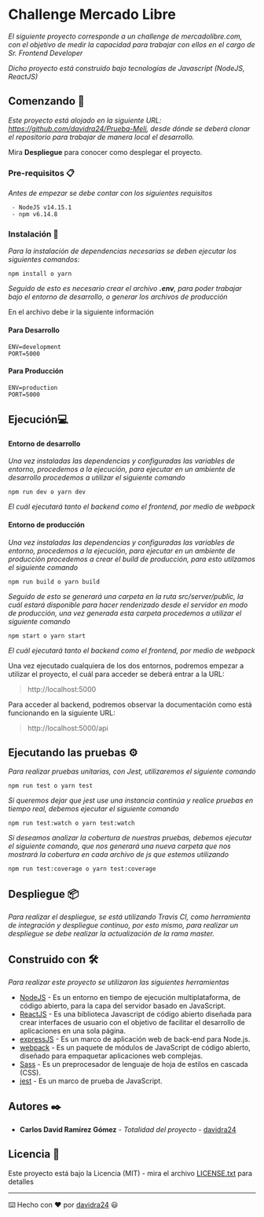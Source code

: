 # Challenge Mercado Libre

_El siguiente proyecto corresponde a un challenge de mercadolibre.com, con el objetivo de medir la capacidad para trabajar con ellos en el cargo de Sr. Frontend Developer_

_Dicho proyecto está construido bajo tecnologías de Javascript (NodeJS, ReactJS)_

## Comenzando 🚀

_Este proyecto está alojado en la siguiente URL: https://github.com/davidra24/Prueba-Meli, desde dónde se deberá clonar el repositorio para trabajar de manera local el desarrollo._

Mira **Despliegue** para conocer como desplegar el proyecto.


### Pre-requisitos 📋

_Antes de empezar se debe contar con los siguientes requisitos_

```
 - NodeJS v14.15.1
 - npm v6.14.8
```

### Instalación 🔧

_Para la instalación de dependencias necesarias se deben ejecutar los siguientes comandos:_

```
npm install o yarn
```

_Seguido de esto es necesario crear el archivo **.env**, para poder trabajar bajo el entorno de desarrollo, o generar los archivos de producción_

En el archivo debe ir la siguiente información

#### Para Desarrollo
```
ENV=development
PORT=5000
```
#### Para Producción
```
ENV=production
PORT=5000
```
## Ejecución💻

#### Entorno de desarrollo
_Una vez instaladas las dependencias y configuradas las variables de entorno, procedemos a la ejecución, para ejecutar en un ambiente de desarrollo procedemos a utilizar el siguiente comando_
```
npm run dev o yarn dev
```
_El cuál ejecutará tanto el backend como el frontend, por medio de webpack_

#### Entorno de producción
_Una vez instaladas las dependencias y configuradas las variables de entorno, procedemos a la ejecución, para ejecutar en un ambiente de producción procedemos a crear el build de producción, para esto utilzamos el siguiente comando_
```
npm run build o yarn build
```
_Seguido de esto se generará una carpeta en la ruta src/server/public, la cuál estará disponible para hacer renderizado desde el servidor en modo de producción, una vez generada esta carpeta procedemos a utilizar el siguiente comando_
```
npm start o yarn start
```
_El cuál ejecutará tanto el backend como el frontend, por medio de webpack_

Una vez ejecutado cualquiera de los dos entornos, podremos empezar a utilizar el proyecto, el cuál para acceder se deberá entrar a la URL: 

> http://localhost:5000

Para acceder al backend, podremos observar la documentación como está funcionando en la siguiente URL:

> http://localhost:5000/api
 

## Ejecutando las pruebas ⚙️

_Para realizar pruebas unitarias, con Jest, utilizaremos el siguiente comando_
```
npm run test o yarn test
```
_Si queremos dejar que jest use una instancia continúa y realice pruebas en tiempo real, debemos ejecutar el siguiente comando_
```
npm run test:watch o yarn test:watch
```
_Si deseamos analizar la cobertura de nuestras pruebas, debemos ejecutar el siguiente comando, que nos generará una nueva carpeta que nos mostrará la cobertura en cada archivo de js que estemos utilizando_
```
npm run test:coverage o yarn test:coverage
```

## Despliegue 📦

_Para realizar el despliegue, se está utilizando Travis CI, como herramienta de integración y despliegue continuo, por esto mismo, para realizar un despliegue se debe realizar la actualización de la rama master._

## Construido con 🛠️

_Para realizar este proyecto se utilizaron las siguientes herramientas_

* [NodeJS](https://nodejs.org/en/docs/) - Es un entorno en tiempo de ejecución multiplataforma, de código abierto, para la capa del servidor basado en JavaScript.
* [ReactJS](https://es.reactjs.org/docs/getting-started.html) - Es una biblioteca Javascript de código abierto diseñada para crear interfaces de usuario con el objetivo de facilitar el desarrollo de aplicaciones en una sola página.
* [expressJS](https://expressjs.com/en/guide/routing.html) - Es un marco de aplicación web de back-end para Node.js.
* [webpack](https://webpack.js.org/concepts/) - Es un paquete de módulos de JavaScript de código abierto, diseñado para empaquetar aplicaciones web complejas.
* [Sass](https://sass-lang.com/documentation) - Es un preprocesador de lenguaje de hoja de estilos en cascada (CSS).
* [jest](https://jestjs.io/docs/getting-started) - Es un marco de prueba de JavaScript.

## Autores ✒️

* **Carlos David Ramírez Gómez** - *Totalidad del proyecto* - [davidra24](https://github.com/davidra24)

## Licencia 📄

Este proyecto está bajo la Licencia (MIT) - mira el archivo [LICENSE.txt](https://github.com/davidra24/Prueba-Meli/blob/master/LICENSE.txt) para detalles

---
⌨️ Hecho con ❤️ por [davidra24](https://github.com/davidra24/Prueba-Meli) 😃